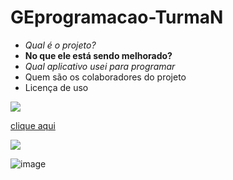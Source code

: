 # GEprogramacao-TurmaN
- _Qual é o projeto?_
- **No que ele está sendo melhorado?**
- _Qual aplicativo usei para programar_
- Quem são os colaboradores do projeto
- Licença de uso

![](https://img.shields.io/badge/Google%20Analytics-E37400?style=for-the-badge&logo=google%20analytics&logoColor=white)

[clique aqui](https://classroom.google.com/u/0/c/NTMyOTU5MzA1MTgz)

[![](https://img.shields.io/badge/Google%20Analytics-E37400?style=for-the-badge&logo=google%20analytics&logoColor=white)](https://classroom.google.com/u/0/c/NTMyOTU5MzA1MTgz)

![image](https://user-images.githubusercontent.com/100363388/182726611-eb0263a8-3ce3-4d99-8e15-aeb6affd9d05.png)
